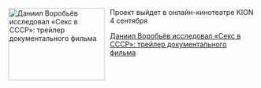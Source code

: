 <!--2025-08-28 09:30:24-->
<div class="yb">
  <div class="rss kino_kino"><a href="https://www.kino-teatr.ru/kino/news/y2025/8-28/38785/" title="Даниил Воробьёв исследовал «Секс в СССР»: трейлер документального фильма"><img src="https://www.kino-teatr.ru/news/5/8/38785/poster.jpg" width="196" height="147" align="left" hspace="5" style="margin: 0px 10px 0px 5px" alt="Даниил Воробьёв исследовал «Секс в СССР»: трейлер документального фильма"/></a>Проект выйдет в онлайн-кинотеатре KION 4 сентября <p class="titl"><a href="https://www.kino-teatr.ru/kino/news/y2025/8-28/38785/">Даниил Воробьёв исследовал «Секс в СССР»: трейлер документального фильма</a></p></div>
</div>
